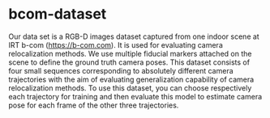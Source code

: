 # bcom-dataset
Our data set is a RGB-D images dataset captured from one indoor scene at IRT b-com (https://b-com.com). It is used for evaluating camera relocalization methods.
We use multiple fiducial markers attached on the scene to define the ground truth camera poses. 
This dataset consists of four small sequences corresponding to absolutely different camera trajectories with the aim of evaluating generalization capability of camera relocalization methods.
To use this dataset, you can choose respectively each trajectory for training and then evaluate this model to estimate camera
pose for each frame of the other three trajectories.
